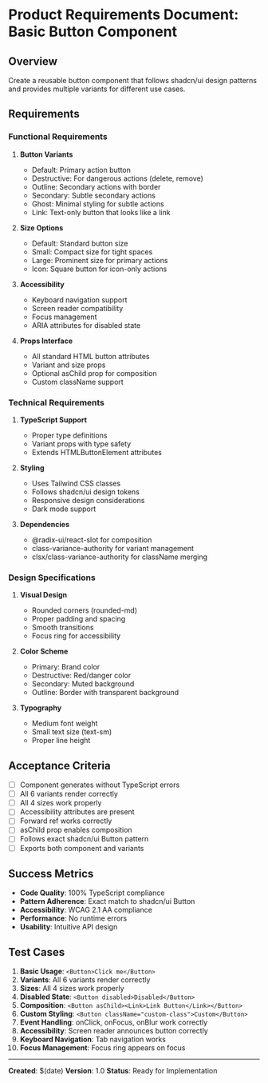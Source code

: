 # Product Requirements Document: Basic Button Component

## Overview

Create a reusable button component that follows shadcn/ui design patterns and provides multiple variants for different use cases.

## Requirements

### Functional Requirements

1. **Button Variants**

   - Default: Primary action button
   - Destructive: For dangerous actions (delete, remove)
   - Outline: Secondary actions with border
   - Secondary: Subtle secondary actions
   - Ghost: Minimal styling for subtle actions
   - Link: Text-only button that looks like a link

2. **Size Options**

   - Default: Standard button size
   - Small: Compact size for tight spaces
   - Large: Prominent size for primary actions
   - Icon: Square button for icon-only actions

3. **Accessibility**

   - Keyboard navigation support
   - Screen reader compatibility
   - Focus management
   - ARIA attributes for disabled state

4. **Props Interface**
   - All standard HTML button attributes
   - Variant and size props
   - Optional asChild prop for composition
   - Custom className support

### Technical Requirements

1. **TypeScript Support**

   - Proper type definitions
   - Variant props with type safety
   - Extends HTMLButtonElement attributes

2. **Styling**

   - Uses Tailwind CSS classes
   - Follows shadcn/ui design tokens
   - Responsive design considerations
   - Dark mode support

3. **Dependencies**
   - @radix-ui/react-slot for composition
   - class-variance-authority for variant management
   - clsx/class-variance-authority for className merging

### Design Specifications

1. **Visual Design**

   - Rounded corners (rounded-md)
   - Proper padding and spacing
   - Smooth transitions
   - Focus ring for accessibility

2. **Color Scheme**

   - Primary: Brand color
   - Destructive: Red/danger color
   - Secondary: Muted background
   - Outline: Border with transparent background

3. **Typography**
   - Medium font weight
   - Small text size (text-sm)
   - Proper line height

## Acceptance Criteria

- [ ] Component generates without TypeScript errors
- [ ] All 6 variants render correctly
- [ ] All 4 sizes work properly
- [ ] Accessibility attributes are present
- [ ] Forward ref works correctly
- [ ] asChild prop enables composition
- [ ] Follows exact shadcn/ui Button pattern
- [ ] Exports both component and variants

## Success Metrics

- **Code Quality**: 100% TypeScript compliance
- **Pattern Adherence**: Exact match to shadcn/ui Button
- **Accessibility**: WCAG 2.1 AA compliance
- **Performance**: No runtime errors
- **Usability**: Intuitive API design

## Test Cases

1. **Basic Usage**: `<Button>Click me</Button>`
2. **Variants**: All 6 variants render correctly
3. **Sizes**: All 4 sizes work properly
4. **Disabled State**: `<Button disabled>Disabled</Button>`
5. **Composition**: `<Button asChild><Link>Link Button</Link></Button>`
6. **Custom Styling**: `<Button className="custom-class">Custom</Button>`
7. **Event Handling**: onClick, onFocus, onBlur work correctly
8. **Accessibility**: Screen reader announces button correctly
9. **Keyboard Navigation**: Tab navigation works
10. **Focus Management**: Focus ring appears on focus

---

**Created**: $(date)
**Version**: 1.0
**Status**: Ready for Implementation
